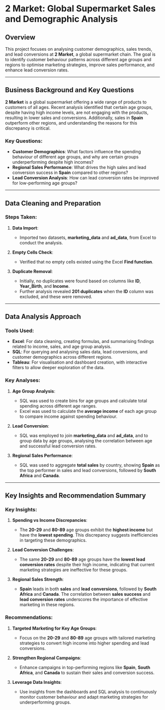 # 2 Market: Global Supermarket Sales and Demographic Analysis

## Overview
This project focuses on analysing customer demographics, sales trends, and lead conversions at **2 Market**, a global supermarket chain. The goal is to identify customer behaviour patterns across different age groups and regions to optimise marketing strategies, improve sales performance, and enhance lead conversion rates.

---

## Business Background and Key Questions
**2 Market** is a global supermarket offering a wide range of products to customers of all ages. Recent analysis identified that certain age groups, despite having high income levels, are not engaging with the products, resulting in lower sales and conversions. Additionally, sales in **Spain** outperform other regions, and understanding the reasons for this discrepancy is critical. 

### Key Questions:
- **Customer Demographics**: What factors influence the spending behaviour of different age groups, and why are certain groups underperforming despite high incomes?
- **Regional Sales Performance**: What drives the high sales and lead conversion success in **Spain** compared to other regions?
- **Lead Conversion Analysis**: How can lead conversion rates be improved for low-performing age groups?

---

## Data Cleaning and Preparation

### Steps Taken:
1. **Data Import**:
   - Imported two datasets, **marketing_data** and **ad_data**, from Excel to conduct the analysis.
  
2. **Empty Cells Check**:
   - Verified that no empty cells existed using the Excel **Find function**.

3. **Duplicate Removal**:
   - Initially, no duplicates were found based on columns like **ID**, **Year_Birth**, and **Income**.
   - Further analysis revealed **201 duplicates** when the **ID** column was excluded, and these were removed.

---

## Data Analysis Approach

### Tools Used:
- **Excel**: For data cleaning, creating formulas, and summarising findings related to income, sales, and age group analysis.
- **SQL**: For querying and analysing sales data, lead conversions, and customer demographics across different regions.
- **Tableau**: For visualisation and dashboard creation, with interactive filters to allow deeper exploration of the data.

### Key Analyses:
1. **Age Group Analysis**:
   - SQL was used to create bins for age groups and calculate total spending across different age ranges.
   - Excel was used to calculate the **average income** of each age group to compare income against spending behaviour.
   
2. **Lead Conversion**:
   - SQL was employed to join **marketing_data** and **ad_data**, and to group data by age groups, analysing the correlation between age and successful lead conversion rates.

3. **Regional Sales Performance**:
   - SQL was used to aggregate **total sales** by country, showing **Spain** as the top performer in sales and lead conversions, followed by **South Africa** and **Canada**.

---

## Key Insights and Recommendation Summary

### Key Insights:
1. **Spending vs Income Discrepancies**:
   - The **20-29** and **80-89** age groups exhibit the **highest income** but have the **lowest spending**. This discrepancy suggests inefficiencies in targeting these demographics.
   
2. **Lead Conversion Challenges**:
   - The same **20-29** and **80-89** age groups have the **lowest lead conversion rates** despite their high income, indicating that current marketing strategies are ineffective for these groups.

3. **Regional Sales Strength**:
   - **Spain** leads in both **sales** and **lead conversions**, followed by **South Africa** and **Canada**. The correlation between **sales success** and **lead conversion rates** underscores the importance of effective marketing in these regions.

### Recommendations:
1. **Targeted Marketing for Key Age Groups**:
   - Focus on the **20-29** and **80-89** age groups with tailored marketing strategies to convert high income into higher spending and lead conversions.
   
2. **Strengthen Regional Campaigns**:
   - Enhance campaigns in top-performing regions like **Spain**, **South Africa**, and **Canada** to sustain their sales and conversion success.

3. **Leverage Data Insights**:
   - Use insights from the dashboards and SQL analysis to continuously monitor customer behaviour and adapt marketing strategies for underperforming groups.
